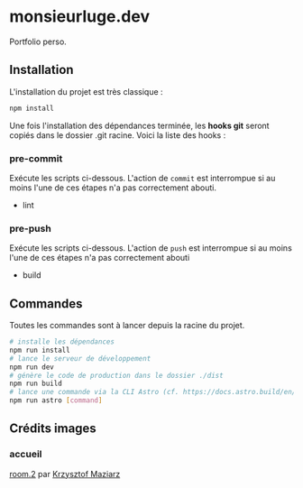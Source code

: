 # monsieurluge.dev

Portfolio perso.

## Installation

L'installation du projet est très classique :

```bash
npm install
```

Une fois l'installation des dépendances terminée, les **hooks git** seront copiés dans le dossier .git racine. Voici la liste des hooks :

### pre-commit

Exécute les scripts ci-dessous. L'action de `commit` est interrompue si au moins l'une de ces étapes n'a pas correctement abouti.

- lint

### pre-push

Exécute les scripts ci-dessous. L'action de `push` est interrompue si au moins l'une de ces étapes n'a pas correctement abouti

- build

## Commandes

Toutes les commandes sont à lancer depuis la racine du projet.

```bash
# installe les dépendances
npm run install
# lance le serveur de développement
npm run dev
# génère le code de production dans le dossier ./dist
npm run build
# lance une commande via la CLI Astro (cf. https://docs.astro.build/en/reference/cli-reference/)
npm run astro [command]
```

## Crédits images

### accueil

[room.2](https://www.artstation.com/artwork/Ead5J8) par [Krzysztof Maziarz](https://www.artstation.com/krzymsky)
